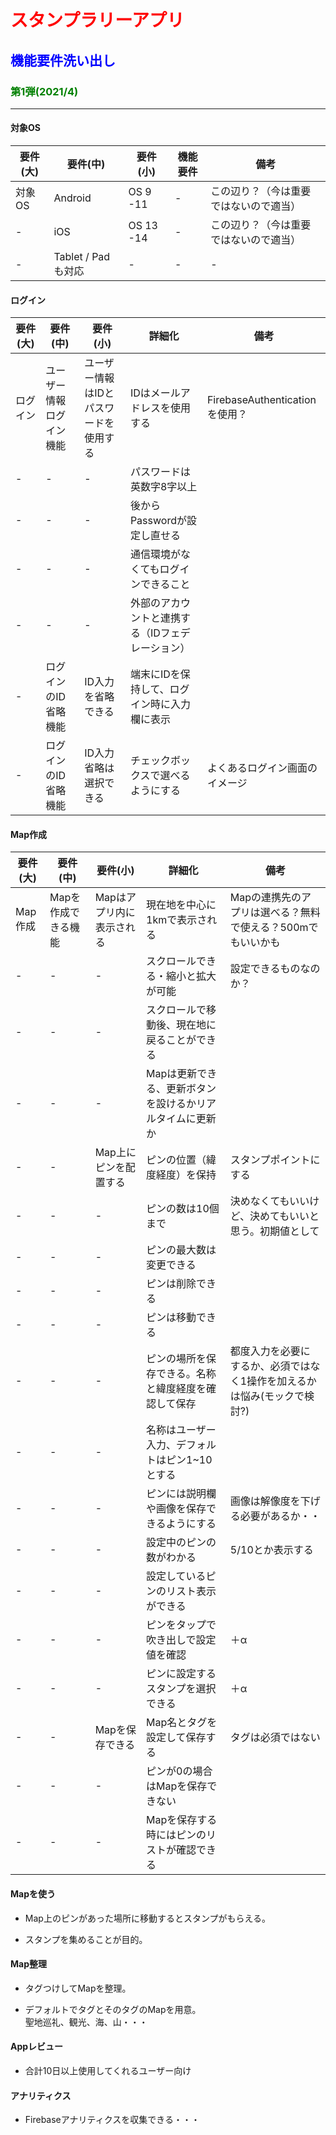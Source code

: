 # <span style="color: red; ">スタンプラリーアプリ</span>
## <span style="color: blue; ">機能要件洗い出し</span>
### <span style="color: green; ">第1弾(2021/4)</span>
***

#### 対象OS

| 要件(大)| 要件(中)| 要件(小)| 機能要件| 備考 |
| ---- | ---- | ---- | ---- | ---- |
| 対象OS | Android | OS 9 -11 | - | この辺り？（今は重要ではないので適当） |
| - | iOS | OS 13 -14 | - | この辺り？（今は重要ではないので適当） |
| - | Tablet / Pad も対応 | - | - | - |


#### ログイン

| 要件(大)| 要件(中)| 要件(小)| 詳細化| 備考 |
| ---- | ---- | ---- | ---- | ---- |
| ログイン | ユーザー情報ログイン機能 | ユーザー情報はIDとパスワードを使用する | IDはメールアドレスを使用する | FirebaseAuthenticationを使用？ |
| - | - | - | パスワードは英数字8字以上 |  |
| - | - | - | 後からPasswordが設定し直せる |  |
| - | - | - | 通信環境がなくてもログインできること |  |
| - | - | - | 外部のアカウントと連携する（IDフェデレーション） |  |
| - | ログインのID省略機能 | ID入力を省略できる | 端末にIDを保持して、ログイン時に入力欄に表示 |  |
| - | ログインのID省略機能 | ID入力省略は選択できる | チェックボックスで選べるようにする | よくあるログイン画面のイメージ |

#### Map作成

| 要件(大)| 要件(中)| 要件(小)| 詳細化| 備考 |
| ---- | ---- | ---- | ---- | ---- |
| Map作成 | Mapを作成できる機能 | Mapはアプリ内に表示される | 現在地を中心に1kmで表示される | Mapの連携先のアプリは選べる？無料で使える？500mでもいいかも |
| - | - | - | スクロールできる・縮小と拡大が可能 | 設定できるものなのか？ |
| - | - | - | スクロールで移動後、現在地に戻ることができる | |
| - | - | - | Mapは更新できる、更新ボタンを設けるかリアルタイムに更新か | |
| - | - | Map上にピンを配置する | ピンの位置（緯度経度）を保持 | スタンプポイントにする |
| - | - | - | ピンの数は10個まで | 決めなくてもいいけど、決めてもいいと思う。初期値として |
| - | - | - | ピンの最大数は変更できる |  |
| - | - | - | ピンは削除できる |  |
| - | - | - | ピンは移動できる |  |
| - | - | - | ピンの場所を保存できる。名称と緯度経度を確認して保存| 都度入力を必要にするか、必須ではなく1操作を加えるかは悩み(モックで検討?) |
| - | - | - | 名称はユーザー入力、デフォルトはピン1~10とする | |
| - | - | - | ピンには説明欄や画像を保存できるようにする | 画像は解像度を下げる必要があるか・・ |
| - | - | - | 設定中のピンの数がわかる | 5/10とか表示する |
| - | - | - | 設定しているピンのリスト表示ができる |  |
| - | - | - | ピンをタップで吹き出しで設定値を確認 | ＋α |
| - | - | - | ピンに設定するスタンプを選択できる | ＋α |
| - | - | Mapを保存できる | Map名とタグを設定して保存する | タグは必須ではない |
| - | - | - | ピンが0の場合はMapを保存できない |  |
| - | - | - | Mapを保存する時にはピンのリストが確認できる |  |

#### Mapを使う

* Map上のピンがあった場所に移動するとスタンプがもらえる。

* スタンプを集めることが目的。

#### Map整理
 
* タグつけしてMapを整理。

* デフォルトでタグとそのタグのMapを用意。   
聖地巡礼、観光、海、山・・・

#### Appレビュー

* 合計10日以上使用してくれるユーザー向け

#### アナリティクス

* Firebaseアナリティクスを収集できる・・・
